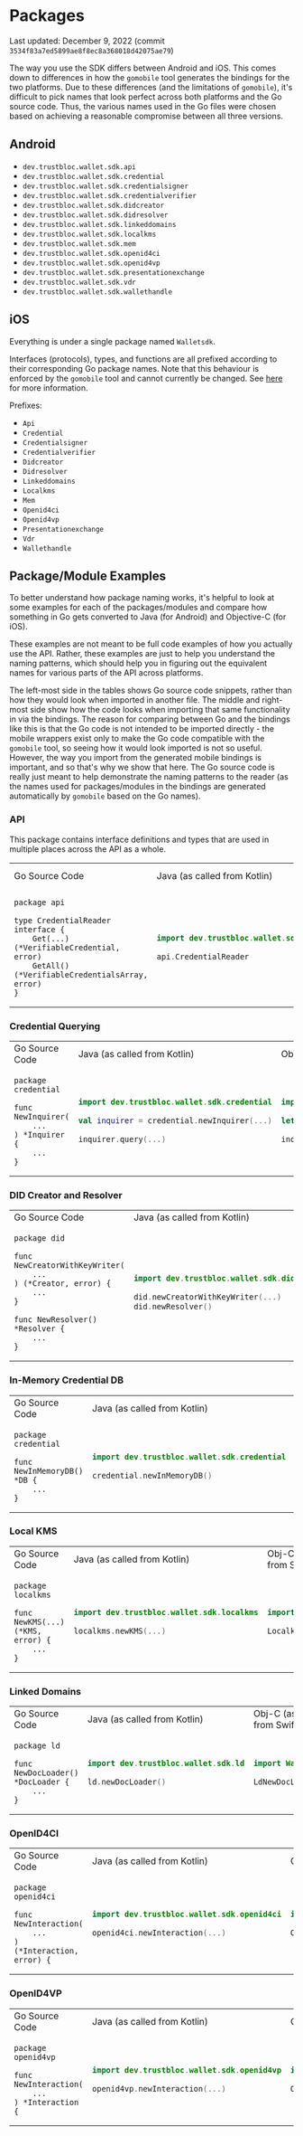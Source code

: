 # Packages

Last updated: December 9, 2022 (commit `3534f83a7ed5899ae8f8ec8a368018d42075ae79`)

The way you use the SDK differs between Android and iOS. This comes down to differences in how the `gomobile` tool
generates the bindings for the two platforms. Due to these differences (and the limitations of `gomobile`),
it's difficult to pick names that look perfect across both platforms and the Go source code.
Thus, the various names used in the Go files were chosen based on achieving a reasonable compromise between all
three versions.


## Android

* `dev.trustbloc.wallet.sdk.api`
* `dev.trustbloc.wallet.sdk.credential`
* `dev.trustbloc.wallet.sdk.credentialsigner`
* `dev.trustbloc.wallet.sdk.credentialverifier`
* `dev.trustbloc.wallet.sdk.didcreator`
* `dev.trustbloc.wallet.sdk.didresolver`
* `dev.trustbloc.wallet.sdk.linkeddomains`
* `dev.trustbloc.wallet.sdk.localkms`
* `dev.trustbloc.wallet.sdk.mem`
* `dev.trustbloc.wallet.sdk.openid4ci`
* `dev.trustbloc.wallet.sdk.openid4vp`
* `dev.trustbloc.wallet.sdk.presentationexchange`
* `dev.trustbloc.wallet.sdk.vdr`
* `dev.trustbloc.wallet.sdk.wallethandle`

## iOS

Everything is under a single package named `Walletsdk`.

Interfaces (protocols), types, and functions are all prefixed according to their corresponding Go package names.
Note that this behaviour is enforced by the `gomobile` tool and cannot currently be changed.
See [here](https://github.com/golang/go/issues/32573) for more information.

Prefixes:

* `Api`
* `Credential`
* `Credentialsigner`
* `Credentialverifier`
* `Didcreator`
* `Didresolver`
* `Linkeddomains`
* `Localkms`
* `Mem`
* `Openid4ci`
* `Openid4vp`
* `Presentationexchange`
* `Vdr`
* `Wallethandle`

## Package/Module Examples

To better understand how package naming works, it's helpful to look at some examples for each of the packages/modules
and compare how something in Go gets converted to Java (for Android) and Objective-C (for iOS).

These examples are not meant to be full code examples of how you actually use the API.
Rather, these examples are just to help you understand the naming patterns, which should help you in figuring out
the equivalent names for various parts of the API across platforms.

The left-most side in the tables shows Go source code snippets, rather than how they would look when imported in another
file. The middle and right-most side show how the code looks when importing that same functionality in via the bindings.
The reason for comparing between Go and the bindings like this is that the Go code is not intended to be imported
directly - the mobile wrappers exist only to make the Go code compatible with the `gomobile` tool, so seeing how it
would look imported is not so useful. However, the way you import from the generated mobile bindings is important,
and so that's why we show that here. The Go source code is really just meant to help demonstrate the naming patterns
to the reader (as the names used for packages/modules in the bindings are generated automatically by `gomobile` based
on the Go names).

### API

This package contains interface definitions and types that are used in multiple places across the API as a whole.

<table>
<tr>
<td> Go Source Code </td> <td> Java (as called from Kotlin) </td> <td> Obj-C (as called from Swift) </td>
</tr>
<tr>
<td> 

```
package api

type CredentialReader interface {
	Get(...) (*VerifiableCredential, error)
	GetAll() (*VerifiableCredentialsArray, error)
}
```

</td>
<td>

```kotlin
import dev.trustbloc.wallet.sdk.api

api.CredentialReader
```

</td>
<td>

```swift
import Walletsdk

ApiCredentialReader
```

</td>
</tr>
</table>

### Credential Querying

<table>
<tr>
<td> Go Source Code </td> <td> Java (as called from Kotlin) </td> <td> Obj-C (as called from Swift) </td>
</tr>
<tr>
<td> 

```
package credential

func NewInquirer(
	...
) *Inquirer {
	...
}
```

</td>
<td>

```kotlin
import dev.trustbloc.wallet.sdk.credential

val inquirer = credential.newInquirer(...)

inquirer.query(...)
```

</td>
<td>

```swift
import Walletsdk

let inquirer = CredentialNewInquirer(...)

inquirer.query(...)
```

</td>
</tr>
</table>

### DID Creator and Resolver

<table>
<tr>
<td> Go Source Code </td> <td> Java (as called from Kotlin) </td> <td> Obj-C (as called from Swift) </td>
</tr>
<tr>
<td> 

```
package did

func NewCreatorWithKeyWriter(
	...
) (*Creator, error) {
    ...
}

func NewResolver() *Resolver {
	...
}

```

</td>
<td>

```kotlin
import dev.trustbloc.wallet.sdk.did

did.newCreatorWithKeyWriter(...)
did.newResolver()
```

</td>
<td>

```swift
import Walletsdk

DidNewCreatorWithKeyWriter(...)
DidNewResolver()
```

</td>
</tr>
</table>

### In-Memory Credential DB

<table>
<tr>
<td> Go Source Code </td> <td> Java (as called from Kotlin) </td> <td> Obj-C (as called from Swift) </td>
</tr>
<tr>
<td> 

```
package credential

func NewInMemoryDB() *DB {
	...
}
```

</td>
<td>

```kotlin
import dev.trustbloc.wallet.sdk.credential

credential.newInMemoryDB()
```

</td>
<td>

```swift
import Walletsdk

CredentialNewInMemoryDB()
```

</td>
</tr>
</table>

### Local KMS

<table>
<tr>
<td> Go Source Code </td> <td> Java (as called from Kotlin) </td> <td> Obj-C (as called from Swift) </td>
</tr>
<tr>
<td> 

```
package localkms

func NewKMS(...) (*KMS, error) {
	...
}
```

</td>
<td>

```kotlin
import dev.trustbloc.wallet.sdk.localkms

localkms.newKMS(...)
```

</td>
<td>

```swift
import Walletsdk

LocalkmsNewKMS(...)
```

</td>
</tr>
</table>

### Linked Domains

<table>
<tr>
<td> Go Source Code </td> <td> Java (as called from Kotlin) </td> <td> Obj-C (as called from Swift) </td>
</tr>
<tr>
<td> 

```
package ld

func NewDocLoader() *DocLoader {
	...
}
```

</td>
<td>

```kotlin
import dev.trustbloc.wallet.sdk.ld

ld.newDocLoader()
```

</td>
<td>

```swift
import Walletsdk

LdNewDocLoader()
```

</td>
</tr>
</table>

### OpenID4CI

<table>
<tr>
<td> Go Source Code </td> <td> Java (as called from Kotlin) </td> <td> Obj-C (as called from Swift) </td>
</tr>
<tr>
<td> 

```
package openid4ci

func NewInteraction(
	...
) (*Interaction, error) {
```

</td>
<td>

```kotlin
import dev.trustbloc.wallet.sdk.openid4ci

openid4ci.newInteraction(...)
```

</td>
<td>

```swift
import Walletsdk

Openid4ciNewInteraction(...)
```

</td>
</tr>
</table>

### OpenID4VP

<table>
<tr>
<td> Go Source Code </td> <td> Java (as called from Kotlin) </td> <td> Obj-C (as called from Swift) </td>
</tr>
<tr>
<td> 

```
package openid4vp

func NewInteraction(
	...
) *Interaction {
```

</td>
<td>

```kotlin
import dev.trustbloc.wallet.sdk.openid4vp

openid4vp.newInteraction(...)
```

</td>
<td>

```swift
import Walletsdk

Openid4vpNewInteraction(...)
```

</td>
</tr>
</table>
